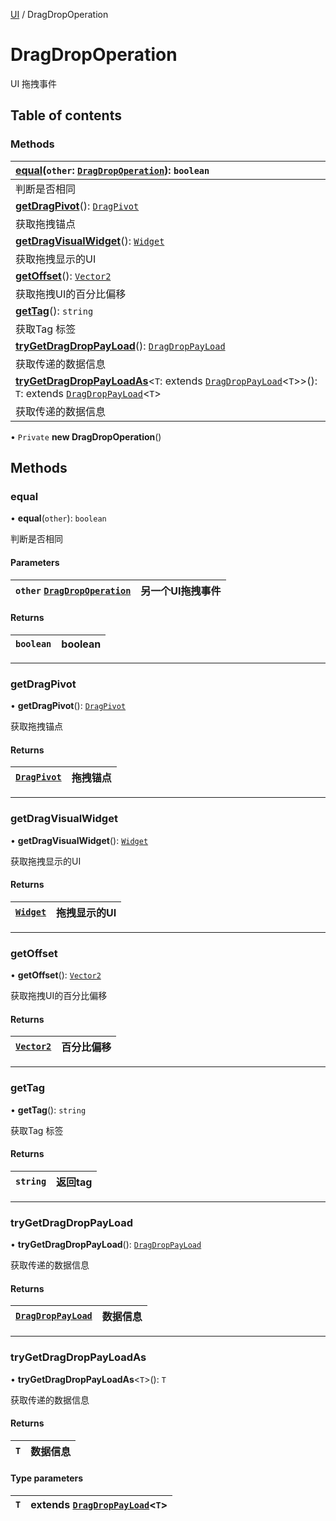 [UI](../groups/UI.UI.md) / DragDropOperation

# DragDropOperation <Badge type="tip" text="Class" /> <Score text="DragDropOperation" />

UI 拖拽事件

## Table of contents

### Methods <Score text="Methods" /> 
| **[equal](mw.DragDropOperation.md#equal)**(`other`: [`DragDropOperation`](mw.DragDropOperation.md)): `boolean`  |
| :-----|
| 判断是否相同|
| **[getDragPivot](mw.DragDropOperation.md#getdragpivot)**(): [`DragPivot`](../enums/mw.DragPivot.md)  |
| 获取拖拽锚点|
| **[getDragVisualWidget](mw.DragDropOperation.md#getdragvisualwidget)**(): [`Widget`](mw.Widget.md)  |
| 获取拖拽显示的UI|
| **[getOffset](mw.DragDropOperation.md#getoffset)**(): [`Vector2`](mw.Vector2.md)  |
| 获取拖拽UI的百分比偏移|
| **[getTag](mw.DragDropOperation.md#gettag)**(): `string`  |
| 获取Tag 标签|
| **[tryGetDragDropPayLoad](mw.DragDropOperation.md#trygetdragdroppayload)**(): [`DragDropPayLoad`](mw.DragDropPayLoad.md)  |
| 获取传递的数据信息|
| **[tryGetDragDropPayLoadAs](mw.DragDropOperation.md#trygetdragdroppayloadas)**<`T`: extends [`DragDropPayLoad`](mw.DragDropPayLoad.md)<`T`\>\>(): `T`: extends [`DragDropPayLoad`](mw.DragDropPayLoad.md)<`T`\>  |
| 获取传递的数据信息|

• `Private` **new DragDropOperation**()

## Methods

### equal <Score text="equal" /> 

• **equal**(`other`): `boolean` <Badge type="tip" text="client" />

判断是否相同

#### Parameters

| `other` [`DragDropOperation`](mw.DragDropOperation.md) | 另一个UI拖拽事件 |
| :------ | :------ |

#### Returns

| `boolean` | boolean |
| :------ | :------ |


___

### getDragPivot <Score text="getDragPivot" /> 

• **getDragPivot**(): [`DragPivot`](../enums/mw.DragPivot.md) <Badge type="tip" text="client" />

获取拖拽锚点

#### Returns

| [`DragPivot`](../enums/mw.DragPivot.md) | 拖拽锚点 |
| :------ | :------ |


___

### getDragVisualWidget <Score text="getDragVisualWidget" /> 

• **getDragVisualWidget**(): [`Widget`](mw.Widget.md) <Badge type="tip" text="client" />

获取拖拽显示的UI

#### Returns

| [`Widget`](mw.Widget.md) | 拖拽显示的UI |
| :------ | :------ |


___

### getOffset <Score text="getOffset" /> 

• **getOffset**(): [`Vector2`](mw.Vector2.md) <Badge type="tip" text="client" />

获取拖拽UI的百分比偏移

#### Returns

| [`Vector2`](mw.Vector2.md) | 百分比偏移 |
| :------ | :------ |


___

### getTag <Score text="getTag" /> 

• **getTag**(): `string` <Badge type="tip" text="client" />

获取Tag 标签

#### Returns

| `string` | 返回tag |
| :------ | :------ |


___

### tryGetDragDropPayLoad <Score text="tryGetDragDropPayLoad" /> 

• **tryGetDragDropPayLoad**(): [`DragDropPayLoad`](mw.DragDropPayLoad.md) <Badge type="tip" text="client" />

获取传递的数据信息

#### Returns

| [`DragDropPayLoad`](mw.DragDropPayLoad.md) | 数据信息 |
| :------ | :------ |


___

### tryGetDragDropPayLoadAs <Score text="tryGetDragDropPayLoadAs" /> 

• **tryGetDragDropPayLoadAs**<`T`\>(): `T` <Badge type="tip" text="client" />

获取传递的数据信息

#### Returns

| `T` | 数据信息 |
| :------ | :------ |


#### Type parameters

| `T` | extends [`DragDropPayLoad`](mw.DragDropPayLoad.md)<`T`\> |
| :------ | :------ |
